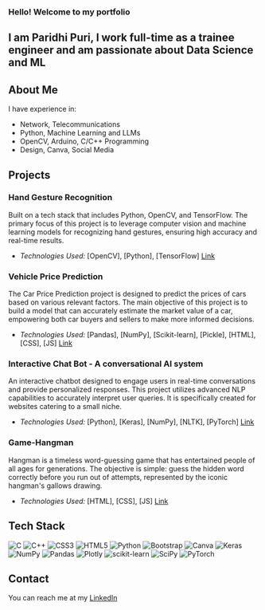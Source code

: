 ### Hello! Welcome to my portfolio

## I am Paridhi Puri, I work full-time as a trainee engineer and am passionate about Data Science and ML

## About Me
I have experience in:
- Network, Telecommunications
- Python, Machine Learning and LLMs
- OpenCV, Arduino, C/C++ Programming
- Design, Canva, Social Media

## Projects
### Hand Gesture Recognition
Built on a tech stack that includes Python, OpenCV, and TensorFlow. The primary focus of this project is to leverage computer vision and machine learning models for recognizing hand gestures, ensuring high accuracy and real-time results.
- *Technologies Used:* [OpenCV], [Python], [TensorFlow]
[Link](https://github.com/parridhi/hand-recognition)

### Vehicle Price Prediction
The Car Price Prediction project is designed to predict the prices of cars based on various relevant factors. The main objective of this project is to build a model that can accurately estimate the market value of a car, empowering both car buyers and sellers to make more informed decisions.
- *Technologies Used:* [Pandas], [NumPy], [Scikit-learn], [Pickle], [HTML], [CSS], [JS]
[Link](https://github.com/parridhi/Price-Prediction)

### Interactive Chat Bot - A conversational AI system
An interactive chatbot designed to engage users in real-time conversations and provide personalized responses. This project utilizes advanced NLP capabilities to accurately interpret user queries. It is specifically created for websites catering to a small niche.
- *Technologies Used:* [Python], [Keras], [NumPy], [NLTK], [PyTorch]
[Link](https://github.com/parridhi/Interactive-ChatBot)

### Game-Hangman
Hangman is a timeless word-guessing game that has entertained people of all ages for generations. The objective is simple: guess the hidden word correctly before you run out of attempts, represented by the iconic hangman's gallows drawing.
- *Technologies Used:* [HTML], [CSS], [JS]
[Link](https://github.com/parridhi/Game-Hangman)

## Tech Stack
![C](https://img.shields.io/badge/c-%2300599C.svg?style=flat&logo=c&logoColor=white) ![C++](https://img.shields.io/badge/c++-%2300599C.svg?style=flat&logo=c%2B%2B&logoColor=white) ![CSS3](https://img.shields.io/badge/css3-%231572B6.svg?style=flat&logo=css3&logoColor=white) ![HTML5](https://img.shields.io/badge/html5-%23E34F26.svg?style=flat&logo=html5&logoColor=white) ![Python](https://img.shields.io/badge/python-3670A0?style=flat&logo=python&logoColor=ffdd54) ![Bootstrap](https://img.shields.io/badge/bootstrap-%23563D7C.svg?style=flat&logo=bootstrap&logoColor=white) ![Canva](https://img.shields.io/badge/Canva-%2300C4CC.svg?style=flat&logo=Canva&logoColor=white) ![Keras](https://img.shields.io/badge/Keras-%23D00000.svg?style=flat&logo=Keras&logoColor=white) ![NumPy](https://img.shields.io/badge/numpy-%23013243.svg?style=flat&logo=numpy&logoColor=white) ![Pandas](https://img.shields.io/badge/pandas-%23150458.svg?style=flat&logo=pandas&logoColor=white) ![Plotly](https://img.shields.io/badge/Plotly-%233F4F75.svg?style=flat&logo=plotly&logoColor=white) ![scikit-learn](https://img.shields.io/badge/scikit--learn-%23F7931E.svg?style=flat&logo=scikit-learn&logoColor=white) ![SciPy](https://img.shields.io/badge/SciPy-%230C55A5.svg?style=flat&logo=scipy&logoColor=%white) ![PyTorch](https://img.shields.io/badge/PyTorch-%23EE4C2C.svg?style=flat&logo=PyTorch&logoColor=white)

## Contact
You can reach me at my [LinkedIn](https://www.linkedin.com/in/paridhipuri/)
